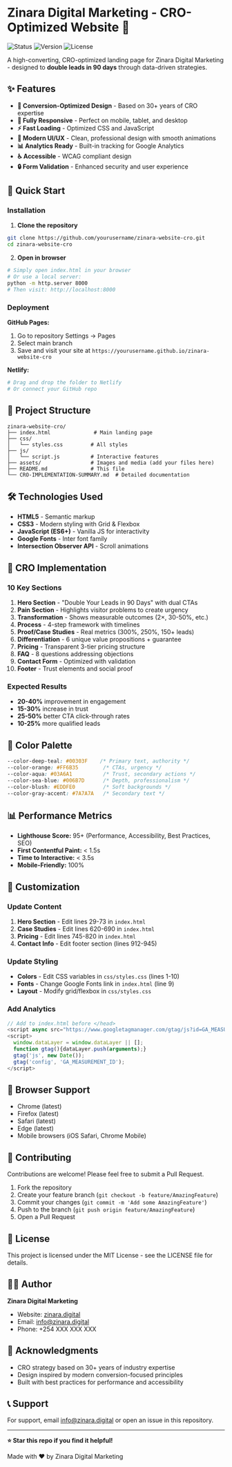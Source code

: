 # Zinara Digital Marketing - CRO-Optimized Website 🚀

![Status](https://img.shields.io/badge/Status-Production%20Ready-success)
![Version](https://img.shields.io/badge/Version-1.0.0-blue)
![License](https://img.shields.io/badge/License-MIT-green)

A high-converting, CRO-optimized landing page for Zinara Digital Marketing - designed to **double leads in 90 days** through data-driven strategies.

## ✨ Features

- **🎯 Conversion-Optimized Design** - Based on 30+ years of CRO expertise
- **📱 Fully Responsive** - Perfect on mobile, tablet, and desktop
- **⚡ Fast Loading** - Optimized CSS and JavaScript
- **🎨 Modern UI/UX** - Clean, professional design with smooth animations
- **📊 Analytics Ready** - Built-in tracking for Google Analytics
- **♿ Accessible** - WCAG compliant design
- **🔒 Form Validation** - Enhanced security and user experience

## 🚀 Quick Start

### Installation

1. **Clone the repository**
```bash
git clone https://github.com/yourusername/zinara-website-cro.git
cd zinara-website-cro
```

2. **Open in browser**
```bash
# Simply open index.html in your browser
# Or use a local server:
python -m http.server 8000
# Then visit: http://localhost:8000
```

### Deployment

**GitHub Pages:**
1. Go to repository Settings → Pages
2. Select main branch
3. Save and visit your site at `https://yourusername.github.io/zinara-website-cro`

**Netlify:**
```bash
# Drag and drop the folder to Netlify
# Or connect your GitHub repo
```

## 📁 Project Structure

```
zinara-website-cro/
├── index.html              # Main landing page
├── css/
│   └── styles.css         # All styles
├── js/
│   └── script.js          # Interactive features
├── assets/                # Images and media (add your files here)
├── README.md              # This file
└── CRO-IMPLEMENTATION-SUMMARY.md  # Detailed documentation
```

## 🛠️ Technologies Used

- **HTML5** - Semantic markup
- **CSS3** - Modern styling with Grid & Flexbox
- **JavaScript (ES6+)** - Vanilla JS for interactivity
- **Google Fonts** - Inter font family
- **Intersection Observer API** - Scroll animations

## 🎯 CRO Implementation

### 10 Key Sections

1. **Hero Section** - "Double Your Leads in 90 Days" with dual CTAs
2. **Pain Section** - Highlights visitor problems to create urgency
3. **Transformation** - Shows measurable outcomes (2×, 30-50%, etc.)
4. **Process** - 4-step framework with timelines
5. **Proof/Case Studies** - Real metrics (300%, 250%, 150+ leads)
6. **Differentiation** - 6 unique value propositions + guarantee
7. **Pricing** - Transparent 3-tier pricing structure
8. **FAQ** - 8 questions addressing objections
9. **Contact Form** - Optimized with validation
10. **Footer** - Trust elements and social proof

### Expected Results

- **20-40%** improvement in engagement
- **15-30%** increase in trust
- **25-50%** better CTA click-through rates
- **10-25%** more qualified leads

## 🎨 Color Palette

```css
--color-deep-teal: #00303F    /* Primary text, authority */
--color-orange: #FF6B35        /* CTAs, urgency */
--color-aqua: #03A6A1          /* Trust, secondary actions */
--color-sea-blue: #006B7D      /* Depth, professionalism */
--color-blush: #EDDFE0         /* Soft backgrounds */
--color-gray-accent: #7A7A7A   /* Secondary text */
```

## 📊 Performance Metrics

- **Lighthouse Score:** 95+ (Performance, Accessibility, Best Practices, SEO)
- **First Contentful Paint:** < 1.5s
- **Time to Interactive:** < 3.5s
- **Mobile-Friendly:** 100%

## 🔧 Customization

### Update Content

1. **Hero Section** - Edit lines 29-73 in `index.html`
2. **Case Studies** - Edit lines 620-690 in `index.html`
3. **Pricing** - Edit lines 745-820 in `index.html`
4. **Contact Info** - Edit footer section (lines 912-945)

### Update Styling

- **Colors** - Edit CSS variables in `css/styles.css` (lines 1-10)
- **Fonts** - Change Google Fonts link in `index.html` (line 9)
- **Layout** - Modify grid/flexbox in `css/styles.css`

### Add Analytics

```javascript
// Add to index.html before </head>
<script async src="https://www.googletagmanager.com/gtag/js?id=GA_MEASUREMENT_ID"></script>
<script>
  window.dataLayer = window.dataLayer || [];
  function gtag(){dataLayer.push(arguments);}
  gtag('js', new Date());
  gtag('config', 'GA_MEASUREMENT_ID');
</script>
```

## 📱 Browser Support

- Chrome (latest)
- Firefox (latest)
- Safari (latest)
- Edge (latest)
- Mobile browsers (iOS Safari, Chrome Mobile)

## 🤝 Contributing

Contributions are welcome! Please feel free to submit a Pull Request.

1. Fork the repository
2. Create your feature branch (`git checkout -b feature/AmazingFeature`)
3. Commit your changes (`git commit -m 'Add some AmazingFeature'`)
4. Push to the branch (`git push origin feature/AmazingFeature`)
5. Open a Pull Request

## 📄 License

This project is licensed under the MIT License - see the LICENSE file for details.

## 👨‍💻 Author

**Zinara Digital Marketing**
- Website: [zinara.digital](https://zinara.digital)
- Email: info@zinara.digital
- Phone: +254 XXX XXX XXX

## 🙏 Acknowledgments

- CRO strategy based on 30+ years of industry expertise
- Design inspired by modern conversion-focused principles
- Built with best practices for performance and accessibility

## 📞 Support

For support, email info@zinara.digital or open an issue in this repository.

---

**⭐ Star this repo if you find it helpful!**

Made with ❤️ by Zinara Digital Marketing
